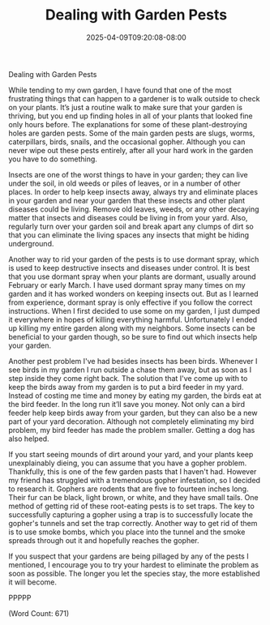 ﻿---
title: "Dealing with Garden Pests"
date: 2025-04-09T09:20:08-08:00
description: "Gardening Tips for Web Success"
featured_image: "/images/Gardening.jpg"
tags: ["Gardening"]
---

Dealing with Garden Pests

While tending to my own garden, I have found that one of the most
frustrating things that can happen to a gardener is to walk outside to
check on your plants. It’s just a routine walk to make sure that your
garden is thriving, but you end up finding holes in all of your plants
that looked fine only hours before. The explanations for some of these
plant-destroying holes are garden pests. Some of the main garden pests are
slugs, worms, caterpillars, birds, snails, and the occasional gopher.
Although you can never wipe out these pests entirely, after all your hard
work in the garden you have to do something.

Insects are one of the worst things to have in your garden; they can live
under the soil, in old weeds or piles of leaves, or in a number of other
places. In order to help keep insects away, always try and eliminate
places in your garden and near your garden that these insects and other
plant diseases could be living. Remove old leaves, weeds, or any other
decaying matter that insects and diseases could be living in from your
yard. Also, regularly turn over your garden soil and break apart any
clumps of dirt so that you can eliminate the living spaces any insects
that might be hiding underground. 

Another way to rid your garden of the pests is to use dormant spray, which
is used to keep destructive insects and diseases under control. It is best
that you use dormant spray when your plants are dormant, usually around
February or early March. I have used dormant spray many times on my garden
and it has worked wonders on keeping insects out. But as I learned from
experience, dormant spray is only effective if you follow the correct
instructions. When I first decided to use some on my garden, I just dumped
it everywhere in hopes of killing everything harmful. Unfortunately I
ended up killing my entire garden along with my neighbors. Some insects
can be beneficial to your garden though, so be sure to find out which
insects help your garden.

Another pest problem I've had besides insects has been birds. Whenever I
see birds in my garden I run outside a chase them away, but as soon as I
step inside they come right back. The solution that I've come up with to
keep the birds away from my garden is to put a bird feeder in my yard.
Instead of costing me time and money by eating my garden, the birds eat at
the bird feeder. In the long run it’ll save you money. Not only can a bird
feeder help keep birds away from your garden, but they can also be a new
part of your yard decoration. Although not completely eliminating my bird
problem, my bird feeder has made the problem smaller. Getting a dog has
also helped.

If you start seeing mounds of dirt around your yard, and your plants keep
unexplainably dieing, you can assume that you have a gopher problem. 
Thankfully, this is one of the few garden pasts that I haven't had.
However my friend has struggled with a tremendous gopher infestation, so I
decided to research it. Gophers are rodents that are five to fourteen
inches long. Their fur can be black, light brown, or white, and they have
small tails. One method of getting rid of these root-eating pests is to
set traps. The key to successfully capturing a gopher using a trap is to
successfully locate the gopher's tunnels and set the trap correctly.
Another way to get rid of them is to use smoke bombs, which you place into
the tunnel and the smoke spreads through out it and hopefully reaches the
gopher.

If you suspect that your gardens are being pillaged by any of the pests I
mentioned, I encourage you to try your hardest to eliminate the problem as
soon as possible. The longer you let the species stay, the more
established it will become.

PPPPP

(Word Count: 671)
